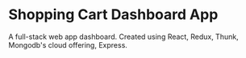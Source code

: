 # Shopping Cart Dashboard App

A full-stack web app dashboard. Created using React, Redux, Thunk, Mongodb's cloud offering, Express.